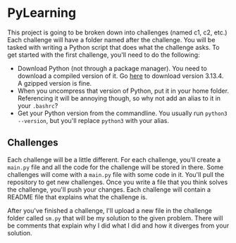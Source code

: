 # PyLearning
This project is going to be broken down into challenges (named c1, c2, etc.) Each challenge will have a folder named after the challenge. You will be tasked with writing a Python script that does what the challenge asks. To get started with the first challenge, you'll need to do the following:

- Download Python (not through a package manager). You need to download a compiled version of it. Go [here](https://www.python.org/downloads/source/) to download version 3.13.4. A gzipped version is fine.
- When you uncompress that version of Python, put it in your home folder. Referencing it will be annoying though, so why not add an alias to it in your `.bashrc`?
- Get your Python version from the commandline. You usually run `python3 --version`, but you'll replace `python3` with your alias.

## Challenges
Each challenge will be a little different. For each challenge, you'll create a `main.py` file and all the code for the challenge will be stored in there. Some challenges will come with a `main.py` file with some code in it. You'll pull the repository to get new challenges. Once you write a file that you think solves the challenge, you'll push your changes. Each challenge will contain a README file that explains what the challenge is.

After you've finished a challenge, I'll upload a new file in the challenge folder called `sm.py` that will be my solution to the given problem. There will be comments that explain why I did what I did and how it diverges from your solution.
